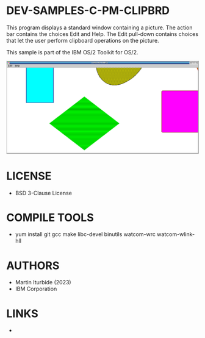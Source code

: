 # DEV-SAMPLES-C-PM-CLIPBRD
This program displays a standard window containing a  picture.  The action bar contains the choices Edit and  Help.  The Edit pull-down contains choices that let the  user perform clipboard operations on the picture.

This sample is part of the IBM OS/2 Toolkit for OS/2.

![CLIPBRD ScreenShot](/wiki/CLIPBRD_001.png)

LICENSE
===============
* BSD 3-Clause License

COMPILE TOOLS
===============
* yum install git gcc make libc-devel binutils watcom-wrc watcom-wlink-hll
 
AUTHORS
===============
* Martin Iturbide (2023)
* IBM Corporation

LINKS
===============
* 
